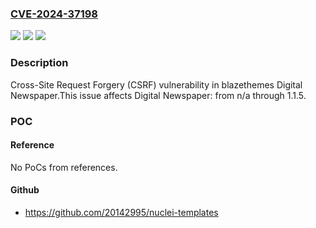 ### [CVE-2024-37198](https://cve.mitre.org/cgi-bin/cvename.cgi?name=CVE-2024-37198)
![](https://img.shields.io/static/v1?label=Product&message=Digital%20Newspaper&color=blue)
![](https://img.shields.io/static/v1?label=Version&message=n%2Fa&color=blue)
![](https://img.shields.io/static/v1?label=Vulnerability&message=CWE-352%20Cross-Site%20Request%20Forgery%20(CSRF)&color=brighgreen)

### Description

Cross-Site Request Forgery (CSRF) vulnerability in blazethemes Digital Newspaper.This issue affects Digital Newspaper: from n/a through 1.1.5.

### POC

#### Reference
No PoCs from references.

#### Github
- https://github.com/20142995/nuclei-templates

